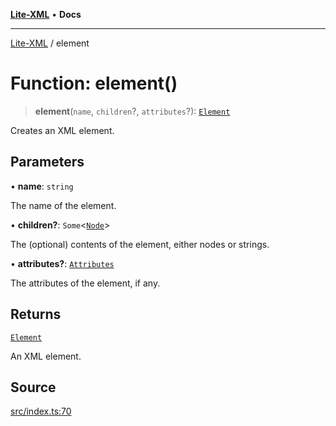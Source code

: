 [**Lite-XML**](../README.md) • **Docs**

***

[Lite-XML](../globals.md) / element

# Function: element()

> **element**(`name`, `children`?, `attributes`?): [`Element`](../interfaces/Element.md)

Creates an XML element.

## Parameters

• **name**: `string`

The name of the element.

• **children?**: `Some`\<[`Node`](../type-aliases/Node.md)\>

The (optional) contents of the element, either nodes or strings.

• **attributes?**: [`Attributes`](../type-aliases/Attributes.md)

The attributes of the element, if any.

## Returns

[`Element`](../interfaces/Element.md)

An XML element.

## Source

[src/index.ts:70](https://github.com/softcraft-development/lite-xml/blob/d262b9b03753b4fdcb9ba812d868ebe793bf612f/src/index.ts#L70)
